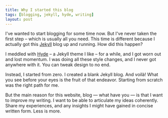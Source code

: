 ```yaml
---
title: Why I started this blog
tags: [blogging, jekyll, hyde, writing]
layout: post
---
```

I've wanted to start blogging for some time now. But I've never taken the first step – which is usually all you need. This time is different because I actually got this [Jekyll](https://jekyllrb.com/) blog up and running. How did this happen?

I meddled with [Hyde](https://hyde.getpoole.com/) – a Jekyll theme I like – for a while, and I got worn out and lost momentum. I was doing all these style changes, and I never got anywhere with it. You can tweak design to no end.

Instead, I started from zero. I created a blank Jekyll blog. And voilà! What you see before your eyes is the fruit of that endeavor. Starting from scratch was the right path for me.

But the main reason for this website, blog — what have you — is that I want to improve my writing. I want to be able to articulate my ideas coherently. Share my experiences, and any insights I might have gained in concise written form. Less is more.
